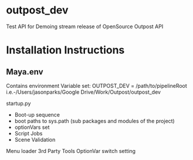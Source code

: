 # outpost_dev
Test API for Demoing stream release of OpenSource Outpost API

# Installation Instructions #



## Maya.env ##
Contains environment Variable set:
OUTPOST_DEV = /path/to/pipelineRoot    i.e.-/Users/jasonparks/Google Drive/Work/Outpost/outpost_dev


startup.py
- Boot-up sequence
- boot paths to sys.path (sub packages and modules of the project)
- optionVars set
- Script Jobs
- Scene Validation


Menu loader
3rd Party Tools
OptionVar switch setting